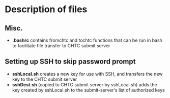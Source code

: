 # Description of files
## Misc.
* **.bashrc** contains fromchtc and tochtc functions that can be run in bash to facilitate file transfer to CHTC submit server

## Setting up SSH to skip password prompt
* **sshLocal.sh** creates a new key for use with SSH, and transfers the new key to the CHTC submit server
* **sshDest.sh** (copied to CHTC submit server by sshLocal.sh) adds the key created by sshLocal.sh to the submit-server's list of authorized keys
